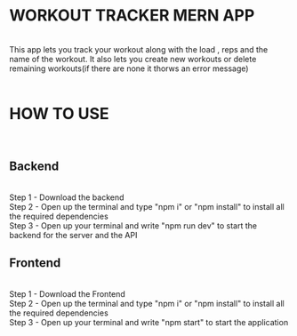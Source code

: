 <h1>WORKOUT TRACKER MERN APP</h1><br/>
This app lets you track your workout along with the load , reps and the name of the workout. It also lets you create new workouts or delete remaining workouts(if there are none it thorws an error message)<br/>
<br/>
<h1>HOW TO USE</h1> <br/>
<h2>Backend</h2><br/>
Step 1 - Download the backend<br/>
Step 2 - Open up the terminal and type "npm i" or "npm install" to install all the required dependencies<br/>
Step 3 - Open up your terminal and write "npm run dev" to start the backend for the server and the API<br/>


<h2>Frontend</h2><br/>
Step 1 - Download the Frontend<br/>
Step 2 - Open up the terminal and type "npm i" or "npm install" to install all the required dependencies<br/>
Step 3 - Open up your terminal and write "npm start" to start the application
